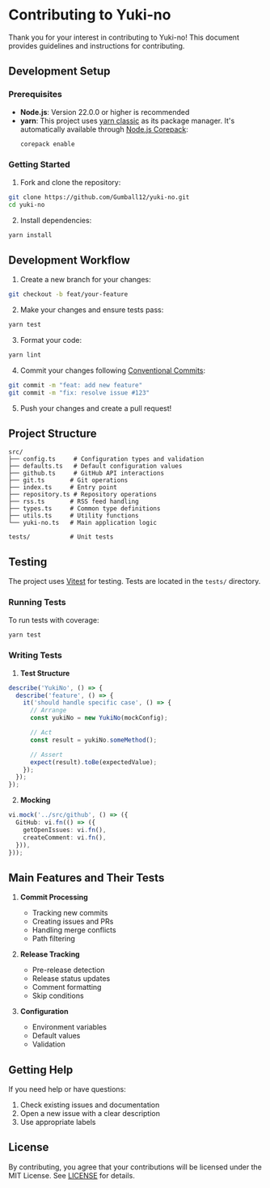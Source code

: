 # Contributing to Yuki-no

Thank you for your interest in contributing to Yuki-no! This document provides guidelines and instructions for contributing.

## Development Setup

### Prerequisites

- **Node.js**: Version 22.0.0 or higher is recommended
- **yarn**: This project uses [yarn classic](https://classic.yarnpkg.com/lang/en/) as its package manager. It's automatically available through [Node.js Corepack](https://nodejs.org/api/corepack.html):
  ```bash
  corepack enable
  ```

### Getting Started

1. Fork and clone the repository:

```bash
git clone https://github.com/Gumball12/yuki-no.git
cd yuki-no
```

2. Install dependencies:

```bash
yarn install
```

## Development Workflow

1. Create a new branch for your changes:

```bash
git checkout -b feat/your-feature
```

2. Make your changes and ensure tests pass:

```bash
yarn test
```

3. Format your code:

```bash
yarn lint
```

4. Commit your changes following [Conventional Commits](https://www.conventionalcommits.org/):

```bash
git commit -m "feat: add new feature"
git commit -m "fix: resolve issue #123"
```

5. Push your changes and create a pull request!

## Project Structure

```
src/
├── config.ts     # Configuration types and validation
├── defaults.ts   # Default configuration values
├── github.ts     # GitHub API interactions
├── git.ts       # Git operations
├── index.ts     # Entry point
├── repository.ts # Repository operations
├── rss.ts       # RSS feed handling
├── types.ts     # Common type definitions
├── utils.ts     # Utility functions
└── yuki-no.ts   # Main application logic

tests/           # Unit tests
```

## Testing

The project uses [Vitest](https://vitest.dev/) for testing. Tests are located in the `tests/` directory.

### Running Tests

To run tests with coverage:

```bash
yarn test
```

### Writing Tests

1. **Test Structure**

```typescript
describe('YukiNo', () => {
  describe('feature', () => {
    it('should handle specific case', () => {
      // Arrange
      const yukiNo = new YukiNo(mockConfig);

      // Act
      const result = yukiNo.someMethod();

      // Assert
      expect(result).toBe(expectedValue);
    });
  });
});
```

2. **Mocking**

```typescript
vi.mock('../src/github', () => ({
  GitHub: vi.fn(() => ({
    getOpenIssues: vi.fn(),
    createComment: vi.fn(),
  })),
}));
```

## Main Features and Their Tests

1. **Commit Processing**

   - Tracking new commits
   - Creating issues and PRs
   - Handling merge conflicts
   - Path filtering

2. **Release Tracking**

   - Pre-release detection
   - Release status updates
   - Comment formatting
   - Skip conditions

3. **Configuration**
   - Environment variables
   - Default values
   - Validation

## Getting Help

If you need help or have questions:

1. Check existing issues and documentation
2. Open a new issue with a clear description
3. Use appropriate labels

## License

By contributing, you agree that your contributions will be licensed under the MIT License. See [LICENSE](LICENSE) for details.
